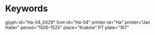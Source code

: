 # Keywords
glyph-id="Ha-04_0429"
font-id="Ha-04"
printer-id="Ha"
printer="Jan Haller"
period="1505–1525"
place="Kraków"
PT plate="167"
